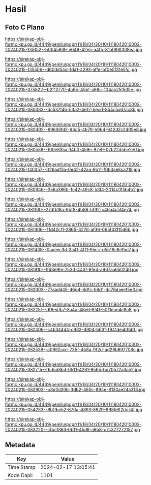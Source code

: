 # Hasil

## Foto C Plano

https://sirekap-obj-formc.kpu.go.id/4449/pemilu/pdpr/11/18/04/20/10/1118042010002-20240215-135152--b0045939-e649-42e5-a4fb-81a0980f38ea.jpg

https://sirekap-obj-formc.kpu.go.id/4449/pemilu/pdpr/11/18/04/20/10/1118042010002-20240215-135506--d60dd54d-1da1-4293-affe-bf0e5f31e5fc.jpg

https://sirekap-obj-formc.kpu.go.id/4449/pemilu/pdpr/11/18/04/20/10/1118042010002-20240215-075822--b2f12770-4a8b-45bf-a86c-104ab25f505e.jpg

https://sirekap-obj-formc.kpu.go.id/4449/pemilu/pdpr/11/18/04/20/10/1118042010002-20240215-080033--dc537f4b-53a2-4e12-becd-854c5a67ac8b.jpg

https://sirekap-obj-formc.kpu.go.id/4449/pemilu/pdpr/11/18/04/20/10/1118042010002-20240215-080402--99636fd2-64c5-4b79-b9b4-642d2c2d05e8.jpg

https://sirekap-obj-formc.kpu.go.id/4449/pemilu/pdpr/11/18/04/20/10/1118042010002-20240215-080539--100e835a-14b0-459e-87e9-07b22d5be2e0.jpg

https://sirekap-obj-formc.kpu.go.id/4449/pemilu/pdpr/11/18/04/20/10/1118042010002-20240215-140057--029adf3a-0e42-42aa-9b11-f0b3ae8ca218.jpg

https://sirekap-obj-formc.kpu.go.id/4449/pemilu/pdpr/11/18/04/20/10/1118042010002-20240215-080946--358a386b-1c42-49c8-b3f4-2014c0f5b4b2.jpg

https://sirekap-obj-formc.kpu.go.id/4449/pemilu/pdpr/11/18/04/20/10/1118042010002-20240215-081100--27dfb18a-9bf8-4b86-bf92-c46a4c5f4e74.jpg

https://sirekap-obj-formc.kpu.go.id/4449/pemilu/pdpr/11/18/04/20/10/1118042010002-20240215-081306--11d42cf1-2865-4276-af36-065f43f15d6b.jpg

https://sirekap-obj-formc.kpu.go.id/4449/pemilu/pdpr/11/18/04/20/10/1118042010002-20240215-081438--0aaeec3d-2a4f-4f11-95cc-d5516c8e1bd7.jpg

https://sirekap-obj-formc.kpu.go.id/4449/pemilu/pdpr/11/18/04/20/10/1118042010002-20240215-081810--ff43e9fe-753d-443f-8fe4-a967aa650240.jpg

https://sirekap-obj-formc.kpu.go.id/4449/pemilu/pdpr/11/18/04/20/10/1118042010002-20240215-082003--77aadd45-d6d4-4d1c-b6d1-dc76daeef5e0.jpg

https://sirekap-obj-formc.kpu.go.id/4449/pemilu/pdpr/11/18/04/20/10/1118042010002-20240215-082251--df8edfb7-3a4a-48e6-8f41-50f1ebe4e9a8.jpg

https://sirekap-obj-formc.kpu.go.id/4449/pemilu/pdpr/11/18/04/20/10/1118042010002-20240215-082406--c4b344d4-c933-4904-b63f-f941deab1bb1.jpg

https://sirekap-obj-formc.kpu.go.id/4449/pemilu/pdpr/11/18/04/20/10/1118042010002-20240215-082539--a0962ace-735f-4b8a-9f2d-ad26b697708c.jpg

https://sirekap-obj-formc.kpu.go.id/4449/pemilu/pdpr/11/18/04/20/10/1118042010002-20240215-082715--f6d5d8bd-0511-4261-9565-bd70572a3ae2.jpg

https://sirekap-obj-formc.kpu.go.id/4449/pemilu/pdpr/11/18/04/20/10/1118042010002-20240215-082903--b3d0d20b-3db2-460c-894e-8130ae24a318.jpg

https://sirekap-obj-formc.kpu.go.id/4449/pemilu/pdpr/11/18/04/20/10/1118042010002-20240215-054233--8b1fbe52-870a-4890-8829-89856f2dc74f.jpg

https://sirekap-obj-formc.kpu.go.id/4449/pemilu/pdpr/11/18/04/20/10/1118042010002-20240215-083220--cfbc1863-0b11-45d9-a9b8-c7c377272157.jpg


## Metadata

| Key        | Value               |
| ---------- | ------------------- |
| Time Stamp | 2024-02-17 13:05:41 |
| Kode Dapil | 1101                |



